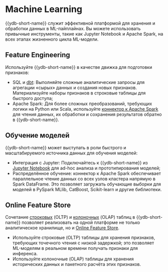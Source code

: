 # Machine Learning


{{ydb-short-name}} служит эффективной платформой для хранения и обработки данных в ML-пайплайнах. Вы можете использовать привычные инструменты, такие как Jupyter Notebook и Apache Spark, на всех этапах жизненного цикла ML-модели.

## Feature Engineering

Используйте {{ydb-short-name}} в качестве движка для подготовки признаков:

- SQL и [dbt](../../../integrations/migration/dbt.md): Выполняйте сложные аналитические запросы для агрегации «сырых» данных и создания новых признаков. Материализуйте наборы признаков в строковые таблицы для быстрого доступа;
- Apache Spark: Для более сложных преобразований, требующих логики на Python или Scala, используйте [коннектор к Apache Spark](../../../integrations/ingestion/spark.md) для чтения данных, их обработки и сохранения результатов обратно в {{ydb-short-name}}.

## Обучение моделей

{{ydb-short-name}} может выступать в роли быстрого и масштабируемого источника данных для обучения моделей:

- Интеграция с Jupyter: Подключайтесь к {{ydb-short-name}} из [Jupyter Notebook](../../../integrations/gui/jupyter.md) для ad-hoc анализа и прототипирования моделей;
- Распределённое обучение: коннектор к Apache Spark обеспечивает параллельное чтение данных со всех узлов кластера напрямую в Spark DataFrame. Это позволяет загружать обучающие выборки для моделей в PySpark MLlib, CatBoost, Scikit-learn и другие библиотеки.

## Online Feature Store

Сочетание [строковых](../../../concepts/datamodel/table.md#row-oriented-tables) (OLTP) и [колоночных](../../../concepts/datamodel/table.md#column-oriented-tables) (OLAP) таблиц в {{ydb-short-name}} позволяет реализовать на одной платформе не только аналитическое хранилище, но и [Online Feature Store](https://en.wikipedia.org/wiki/Feature_engineering#Feature_stores).

- Используйте строковые (OLTP) таблицы для хранения признаков, требующих точечного чтения с низкой задержкой; это позволяет ML-моделям в реальном времени получать признаки для инференса.
- Используйте колоночные (OLAP) таблицы для хранения исторических данных и пакетного расчёта этих признаков.
